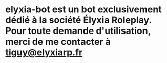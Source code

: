 # elyxia-bot est un bot exclusivement dédié à la société Élyxia Roleplay. Pour toute demande d'utilisation, merci de me contacter à tiguy@elyxiarp.fr
